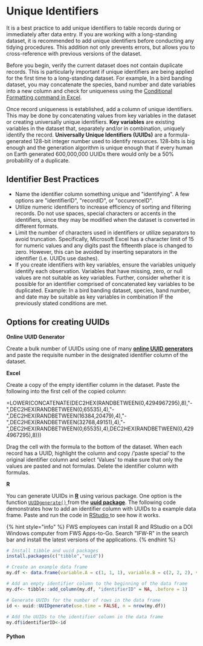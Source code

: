 # Unique Identifiers

It is a best practice to add unique identifiers to table records during or immediately after data entry. If you are working with a long-standing dataset, it is recommended to add unique identifiers before conducting any tidying procedures. This addition not only prevents errors, but allows you to cross-reference with previous versions of the dataset.&#x20;

Before you begin, verify the current dataset does not contain duplicate records. This is particularly important if unique identifiers are being applied for the first time to a long-standing dataset. For example, In a bird banding dataset, you may concatenate the species, band number and date variables into a new column and check for uniqueness using the [Conditional Formatting command in Excel](https://support.microsoft.com/en-us/office/filter-for-unique-values-or-remove-duplicate-values-ccf664b0-81d6-449b-bbe1-8daaec1e83c2).

Once record uniqueness is established, add a column of unique identifiers. This may be done by concatenating values from key variables in the dataset or creating universally unique identifiers. **Key variables** are existing variables in the dataset that, separately and/or in combination, uniquely identify the record. **Universally Unique Identifiers (UUIDs)** are a formula-generated 128-bit integer number used to identify resources. 128-bits is big enough and the generation algorithm is unique enough that if every human on Earth generated 600,000,000 UUIDs there would only be a 50% probability of a duplicate.

## Identifier Best Practices

* Name the identifier column something unique and "identifying". A few options are "identifierID", "recordID", or "occurenceID".
* Utilize numeric identifiers to increase efficiency of sorting and filtering records. Do not use spaces, special characters or accents in the identifiers, since they may be modified when the dataset is converted in different formats.
* Limit the number of characters used in identifiers or utilize separators to avoid truncation. Specifically, Microsoft Excel has a character limit of 15 for numeric values and any digits past the fifteenth place is changed to zero. However, this can be avoided by inserting separators in the identifier (i.e. UUIDs use dashes).&#x20;
* If you create identifiers with key variables, ensure the variables uniquely identify each observation. Variables that have missing, zero, or null values are not suitable as key variables. Further, consider whether it is possible for an identifier comprised of concatenated key variables to be duplicated. Example: In a bird banding dataset, species, band number, and date may be suitable as key variables in combination IF the previously stated conditions are met.

## Options for creating UUIDs

**Online UUID Generator**

Create a bulk number of UUIDs using one of many [**online UUID generators**](https://www.uuidgenerator.net/) and paste the requisite number  in the designated identifier column of the dataset.

**Excel**

Create a copy of the empty identifier column in the dataset. Paste the following into the first cell of the copied column:&#x20;

\=LOWER(CONCATENATE(DEC2HEX(RANDBETWEEN(0,4294967295),8),"-",DEC2HEX(RANDBETWEEN(0,65535),4),"-",DEC2HEX(RANDBETWEEN(16384,20479),4),"-",DEC2HEX(RANDBETWEEN(32768,49151),4),"-",DEC2HEX(RANDBETWEEN(0,65535),4),DEC2HEX(RANDBETWEEN(0,4294967295),8)))

Drag the cell with the formula to the bottom of the dataset. When each record has a UUID, highlight the column and copy /’paste special’ to the original identifier column and select ‘Values’ to make sure that only the values are pasted and not formulas. Delete the identifier column with formulas.

**R**

You can generate UUIDs in [**R**](https://www.r-project.org/about.html) using various package. One option is the function [`UUIDgenerate()` ](https://www.rdocumentation.org/packages/uuid/versions/1.0-4/topics/UUIDgenerate)from the [**uuid package**](https://cran.r-project.org/web/packages/uuid/index.html). The following code demonstrates how to add an identifier column with UUIDs to a example data frame. Paste and run the code in [RStudio ](https://www.rstudio.com/products/rstudio/#rstudio-desktop)to see how it works.

{% hint style="info" %}
FWS employees can install R and RStudio on a DOI Windows computer from FWS Apps-to-Go. Search "IFW-R" in the search bar and install the latest versions of the applications.
{% endhint %}

```r
# Install tibble and uuid packages
install.packages(c("tibble","uuid"))

# Create an example data frame
my.df <- data.frame(variable.A = c(1, 1, 1), variable.B = c(2, 2, 2), variable.C = c(3, 3, 3))

# Add an empty identifier column to the beginning of the data frame
my.df<- tibble::add_column(my.df, "identifierID" = NA, .before = 1)

# Generate UUIDs for the number of rows in the data frame
id <- uuid::UUIDgenerate(use.time = FALSE, n = nrow(my.df))
                         
# Add the UUIDs to the identifier column in the data frame
my.df$identifierID<-id

```

#### Python
